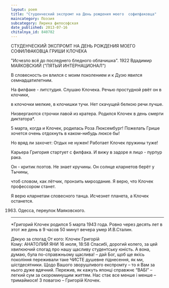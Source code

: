 ```yaml
---
layout: poem
title: "Студенческий экспромт на День рождения моего  софилфаковца"
maincategory: Поэзия
subcategory: Лирика философская
date_published: 2013-07-16
chitalnya_id: 840782
---
```




СТУДЕНЧЕСКИЙ ЭКСПРОМТ НА ДЕНЬ РОЖДЕНИЯ
МОЕГО СОФИЛФАКОВЦА ГРИШИ КЛОЧЕКА

"Исчезло всё
до последнего
бледного
облачишка".
1922
Вдадимир МАЯКОВСКИЙ
("ПЯТЫЙ ИНТЕРНАЦИОНАЛ")

В словесность он влился
с моим поколением
и к Дузю явился
семнадцатилетним.

На филфаке - литстудия.
Слушаю Клочека.
Речью простудной
рвёт он в клочики,

в клочочки мелкие,
в клочишки тучи.
Нет скачущей белкою
речи лучше.

Низвергаются строчки
лавой из кратера.
Родился Клочек
в день смерти диктатора\*.

5 марта, когда и Клочек,
родилась Роза Люксембург!
Пожелать Грише хочется очень
отдохнуть в каком-нибудь люксе бы!

Но вряд ли захочет:
Отдых не нужен!
Работает Клочек
пружины туже!

Карьера Григория
стартует с филфака.
И вижу в задоре я
лицо - пурпур рака.

Он - критик поэтов.
Не знает кручины.
Он солнце кларнетов
берёт у Тычины,

чтоб словом, как лётчик,
пронзить мироздание.
Я верю, что Клочек
профессором станет.

Я верю кларнетам
словесного танца.
Исчезнет планета,
а Клочек останется.

1963. Одесса, переулок Маяковского.

______________________
\*Григорий Клочек родился 5 марта 1943 года.
Ровно через десять лет в этот же день в 9 
часов 50 минут вечера умер И.В.Сталин.

Дякую за спогад
От кого:	Клочек Григорій  
Кому:	АНАТОЛИЙ ЯНИ 
16 июля, 18:58
Спасибі, дорогий колего, за цей хвилюючий спогад про нашу щасливу студентську юність. А вона, думаю, була по-справжньому щаслива! – дай Бог, щоб ще якісь покоління переживали таке ЧИСТЕ душевне піднесення, як ми, шістдесятники. Щодо Вашого зворушливого експромту – то я Вам за нього дуже вдячний. Пережив, як кажуть японці справжнє “ВАБІ” – легкий сум за скороминущим життям. Нас стає все менше і менше – тримаймося! З повагою – Григорій Клочек.






